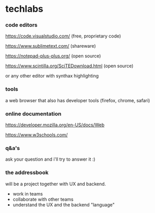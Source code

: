 # techlabs

### code editors ###

https://code.visualstudio.com/ (free, proprietary code)

https://www.sublimetext.com/ (shareware)

https://notepad-plus-plus.org/ (open source)

https://www.scintilla.org/SciTEDownload.html (open source)

or any other editor with synthax highlighting

### tools ###

a web browser that also has developer tools (firefox, chrome, safari)

### online documentation ###

https://developer.mozilla.org/en-US/docs/Web

https://www.w3schools.com/

### q&a's ###

ask your question and i'll try to answer it :)

### the addressbook ###

will be a project together with UX and backend.

- work in teams
- collaborate with other teams
- understand the UX and the backend "language"
